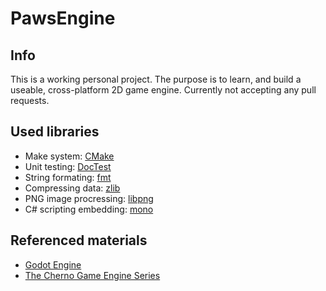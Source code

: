 # PawsEngine
## Info
This is a working personal project. The purpose is to learn, and build a useable, cross-platform 2D game engine.
Currently not accepting any pull requests.

## Used libraries
* Make system: [CMake](https://cmake.org)
* Unit testing: [DocTest](https://github.com/onqtam/doctest)
* String formating: [fmt](https://github.com/fmtlib/fmt)
* Compressing data: [zlib](https://github.com/madler/zlib)
* PNG image procressing: [libpng](https://github.com/glennrp/libpng)
* C# scripting embedding: [mono](mono-project.com)

## Referenced materials
* [Godot Engine](https://godotengine.org/)
* [The Cherno Game Engine Series](https://www.youtube.com/playlist?list=PLlrATfBNZ98dC-V-N3m0Go4deliWHPFwT)